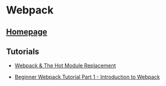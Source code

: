 # Webpack

## [Homepage](https://webpack.github.io/)

## Tutorials

- [Webpack & The Hot Module Replacement](https://medium.com/@rajaraodv/webpack-hot-module-replacement-hmr-e756a726a07#.z4lqpwe41)

- [Beginner Webpack Tutorial Part 1 - Introduction to Webpack](https://github.com/AriaFallah/WebpackTutorial/tree/master/part1)
